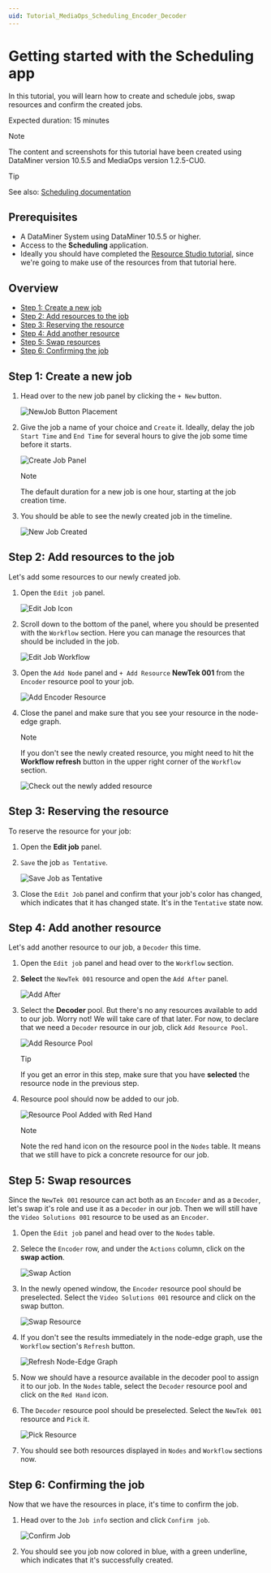 ```yaml
---
uid: Tutorial_MediaOps_Scheduling_Encoder_Decoder
---
```


# Getting started with the Scheduling app

In this tutorial, you will learn how to create and schedule jobs, swap resources and confirm the created jobs.

Expected duration: 15 minutes

> [!NOTE]  
> The content and screenshots for this tutorial have been created using DataMiner version 10.5.5 and MediaOps version 1.2.5-CU0.

> [!TIP]  
> See also: [Scheduling documentation](xref:MO_Scheduling)

## Prerequisites

- A DataMiner System using DataMiner 10.5.5 or higher.
- Access to the **Scheduling** application.
- Ideally you should have completed the [Resource Studio tutorial](xref:Tutorial_MediaOps_Resource_Studio_Intro), since we're going to make use of the resources from that tutorial here.

## Overview

- [Step 1: Create a new job](#step-1-create-a-new-job)
- [Step 2: Add resources to the job](#step-2-add-resources-to-the-job)
- [Step 3: Reserving the resource](#step-3-reserving-the-resource)
- [Step 4: Add another resource](#step-4-add-another-resource)
- [Step 5: Swap resources](#step-5-swap-resources)
- [Step 6: Confirming the job](#step-6-confirming-the-job)

## Step 1: Create a new job

1. Head over to the new job panel by clicking the `+ New` button.

    ![NewJob Button Placement](~/solutions/images/Scheduling_New_Job_Button_Placement.png)

1. Give the job a name of your choice and `Create` it. Ideally, delay the job `Start Time` and `End Time` for several hours to give the job some time before it starts.

    ![Create Job Panel](~/solutions/images/Scheduling_Create_Job_Panel.png)

    > [!NOTE]  
    > The default duration for a new job is one hour, starting at the job creation time.

1. You should be able to see the newly created job in the timeline.

    ![New Job Created](~/solutions/images/Scheduling_New_Job_Created.png)

## Step 2: Add resources to the job

Let's add some resources to our newly created job.

1. Open the `Edit job` panel.

    ![Edit Job Icon](~/solutions/images/Scheduling_Edit_Job_Icon.png)

1. Scroll down to the bottom of the panel, where you should be presented with the `Workflow` section. Here you can manage the resources that should be included in the job.

    ![Edit Job Workflow](~/solutions/images/Scheduling_Edit_Job_Workflow.png)

1. Open the `Add Node` panel and `+ Add Resource` **NewTek 001** from the `Encoder` resource pool to your job.

    ![Add Encoder Resource](~/solutions/images/Scheduling_Edit_Job_Add_Encoder_Resource.png)

1. Close the panel and make sure that you see your resource in the node-edge graph.

    > [!NOTE]  
    > If you don't see the newly created resource, you might need to hit the **Workflow refresh** button in the upper right corner of the `Workflow` section.

    ![Check out the newly added resource](~/solutions/images/Scheduling_Workflow_Resource_Added.png)

## Step 3: Reserving the resource

To reserve the resource for your job:

1. Open the **Edit job** panel.

1. `Save` the job `as Tentative`.

    ![Save Job as Tentative](~/solutions/images/Scheduling_Edit_Job_Save_As_Tentative.png)
    
1. Close the `Edit Job` panel and confirm that your job's color has changed, which indicates that it has changed state. It's in the `Tentative` state now.

## Step 4: Add another resource

Let's add another resource to our job, a `Decoder` this time.

1. Open the `Edit job` panel and head over to the `Workflow` section.

1. **Select** the `NewTek 001` resource and open the `Add After` panel.

    ![Add After](~/solutions/images/Scheduling_Create_Job_Add_After.png)

1. Select the **Decoder** pool. But there's no any resources available to add to our job. Worry not! We will take care of that later. For now, to declare that we need a `Decoder` resource in our job, click `Add Resource Pool`.

    ![Add Resource Pool](~/solutions/images/Scheduling_Create_Job_Add_Resource_Pool.png)

    > [!TIP]  
    > If you get an error in this step, make sure that you have **selected** the resource node in the previous step.

1. Resource pool should now be added to our job.

    ![Resource Pool Added with Red Hand](~/solutions/images/Scheduling_Create_Job_Red_Hand.png)

    > [!NOTE]
    > Note the red hand icon on the resource pool in the `Nodes` table. It means that we still have to pick a concrete resource for our job.

## Step 5: Swap resources

Since the `NewTek 001` resource can act both as an `Encoder` and as a `Decoder`, let's swap it's role and use it as a `Decoder` in our job. Then we will still have the `Video Solutions 001` resource to be used as an `Encoder`. 

1. Open the `Edit job` panel and head over to the `Nodes` table.

1. Selece the `Encoder` row, and under the `Actions` column, click on the **swap action**.

    ![Swap Action](~/solutions/images/Scheduling_Create_Job_Swap_Action.png)

1. In the newly opened window, the `Encoder` resource pool should be preselected. Select the `Video Solutions 001` resource and click on the swap button.

    ![Swap Resource](~/solutions/images/Scheduling_Create_Job_Swap_Resource.png)

1. If you don't see the results immediately in the node-edge graph, use the `Workflow` section's `Refresh` button.

    ![Refresh Node-Edge Graph](~/solutions/images/Scheduling_Workflow_Refresh.png)

1. Now we should have a resource available in the decoder pool to assign it to our job. In the `Nodes` table, select the `Decoder` resource pool and click on the `Red Hand` icon.

1. The `Decoder` resource pool should be preselected. Select the `NewTek 001` resource and `Pick` it.

    ![Pick Resource](~/solutions/images/Scheduling_Create_Job_Pick_Resource.png)

1. You should see both resources displayed in `Nodes` and `Workflow` sections now.

## Step 6: Confirming the job

Now that we have the resources in place, it's time to confirm the job.

1. Head over to the `Job info` section and click `Confirm job`.

    ![Confirm Job](~/solutions/images/Scheduling_Create_Job_Confirm.png)
    
1. You should see you job now colored in blue, with a green underline, which indicates that it's successfully created.


